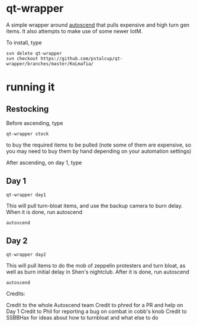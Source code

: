 # qt-wrapper

A simple wrapper around [autoscend](https://github.com/Loathing-Associates-Scripting-Society/autoscend) that pulls expensive and high turn gen items. It also attempts to make use of some newer IotM.

To install, type

```
svn delete qt-wrapper
svn checkout https://github.com/pstalcup/qt-wrapper/branches/master/KoLmafia/
```

# running it

## Restocking

Before ascending, type

```
qt-wrapper stock
```

to buy the required items to be pulled (note some of them are expensive, so you may need to buy them by hand depending on your automation settings)

After ascending, on day 1, type

## Day 1

```
qt-wrapper day1
```

This will pull turn-bloat items, and use the backup camera to burn delay. When it is done, run autoscend

```
autoscend
```

## Day 2

```
qt-wrapper day2
```

This will pull items to do the mob of zeppelin protesters and turn bloat, as well as burn initial delay in Shen's nightclub. After it is done, run autoscend

```
autoscend
```

Credits:

Credit to the whole Autoscend team
Credit to phred for a PR and help on Day 1
Credit to Phil for reporting a bug on combat in cobb's knob
Credit to SSBBHax for ideas about how to turnbloat and what else to do
